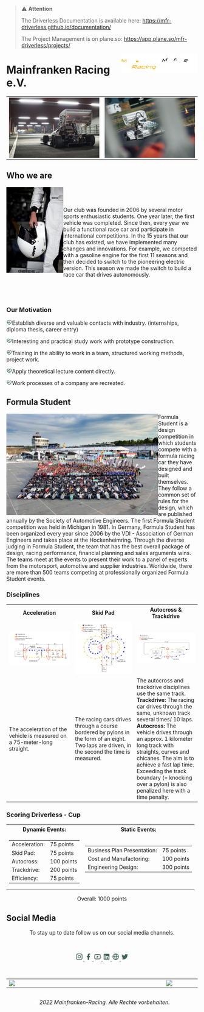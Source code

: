 
> ⚠️ **Attention**
>
> The Driverless Documentation is available here: https://mfr-driverless.github.io/documentation/
> 
> The Project Management is on plane.so: https://app.plane.so/mfr-driverless/projects/

<img src="../MFR_Logo-negativ.png" align="right" width="200"/>

# Mainfranken Racing e.V.  
<table border="0"><tr>
    <td> <img src="../MF13.jpg" align="left" width="400"/> </td>
    <td> <img src="../MF13_2.jpg" align="right" width="400"/> </td>
 </tr></table>
    


## Who we are
<img src="../helm.jpg" align="left" width="150"/><br/><br/><br/>
Our club was founded in 2006 by several motor sports enthusiastic students. One year later, the first vehicle was completed. Since then, every year we build a functional race car and participate in international competitions. 
In the 15 years that our club has existed, we have implemented many changes and innovations. For example, we competed with a gasoline engine for the first 11 seasons and then decided to switch to the pioneering electric version. 
This season we made the switch to build a race car that drives autonomously. <br/><br/><br/><br/>

### Our Motivation
<img src="../heart-pulse-line.png" align="left" width="15"/> Establish diverse and valuable contacts with industry. (internships, diploma thesis, career entry) 

<img src="../heart-pulse-line.png" align="left" width="15"/> Interesting and practical study work with prototype construction.

<img src="../heart-pulse-line.png" align="left" width="15"/> Training in the ability to work in a team, structured working methods, project work. 

<img src="../heart-pulse-line.png" align="left" width="15"/> Apply theoretical lecture content directly.

<img src="../heart-pulse-line.png" align="left" width="15"/> Work processes of a company are recreated. 

## Formula Student
<img src="../formula-student.jpg" align="left" width="400"/> 
Formula Student is a design competition in which students compete with a formula racing car they have designed and built themselves. They follow a common set of rules for the design, which are published annually by the Society of Automotive Engineers. The first Formula Student competition was held in Michigan in 1981. In Germany, Formula Student has been organized every year since 2006 by the VDI - Association of German Engineers and takes place at the Hockenheimring. Through the diverse judging in Formula Student, the team that has the best overall package of design, racing performance, financial planning and sales arguments wins. The teams meet at the events to present their work to a panel of experts from the motorsport, automotive and supplier industries. Worldwide, there are more than 500 teams competing at professionally organized Formula Student events. 


### Disciplines

<table border="0" width="270">
    <tr>
        <th> Acceleration </th> 
        <th> Skid Pad </th>
        <th> Autocross & Trackdrive </th></tr>
    <tr> 
        <td> <img src="../Acceleration.PNG" width="270"/> </td>
        <td> <img src="../Skidpad.PNG"  width="270"/> </td>
        <td> <img src="../Trackdrive.PNG" width="270"/> </td> 
    </tr>
    <tr> 
        <td width="300"> The acceleration of the vehicle is measured on a 75-meter-long straight. </td>
        <td width="300"> The racing cars drives through a course  </br> bordered by pylons in the form of an eight. Two laps are driven, in the second the time is measured. </td>
        <td width="300"> The autocross and trackdrive disciplines use the same track. </br>  <b>Trackdrive:</b> The racing car drives through the same, unknown track several times/ 10 laps. </br> <b>Autocross:</b> The vehicle drives through an approx. 1 kilometer long track with straights, curves and chicanes. The aim is to achieve a fast lap time. Exceeding the track boundary (= knocking over a pylon) is also penalized here with a time penalty. </td> </tr>
</table>

### Scoring Driverless - Cup
<table  border="0" align="center">
    <th> Dynamic Events:</th>
    <th> Static Events:</th>
 <tr>
 <td><table border="0"><tr> <td> Acceleration: </td> <td>75 points</td> </tr><tr> <td>Skid Pad: </td> <td>75 points</td> </tr><tr><td>Autocross: </td> <td>100 points</td> </tr><tr> <td>Trackdrive: </td> <td>200 points</td> </tr><tr><td>Efficiency: </td> <td>75 points</td> </tr></table> </td>
 <td>
 <table border="0"> <tr> <td>Business Plan Presentation: </td> <td> 75 points</td> </tr><tr> <td>Cost and Manufactoring: </td> <td> 100 points</td> </tr> <tr> <td>Engineering Design: </td> <td> 300 points</td> </tr> <table/></td></tr></table>  </table>
 
 <p align="center"> Overall: 1000 points </p>
 
## Social Media

<p align="center">To stay up to date follow us on our social media channels.</p> </br>

 <p align="center"> <a href= "https://www.instagram.com/mainfranken_racing/"> <img src="../instagram-line.png" width="20"/> </a>
                    <a href= "https://de-de.facebook.com/MFRMainfrankenRacing/"> <img src="../facebook-fill.png" width="20"/> </a> 
                    <a href= "https://www.youtube.com/user/MainfrankenRacing/"> <img src="../youtube-line.png" width="20"/> </a> 
    <a href= "https://www.linkedin.com/company/mainfranken-racing/"> <img src="../linkedin-box-fill.png" width="20"/> </a>
    <a href= "https://mainfranken-racing.de/"> <img src="../global-line.png" width="20"/> </a>
    <a href= "https://twitter.com/mfracing/"> <img src="../twitter-fill.png" width="20"/> </a>
</p> </br>

<table border="0"><tr>
    <td> <img src="../stadtgalerie.jpg" align="left" width="400"/> </td>
    <td> <img src="../herbst.jpg" align="right" width="400"/> </td>
 </tr></table>
 
##

<p align="center"> <img src="../copyright-line.png" width="10"/> <i> 2022 Mainfranken-Racing. Alle Rechte vorbehalten. </i> </p>
 
    
